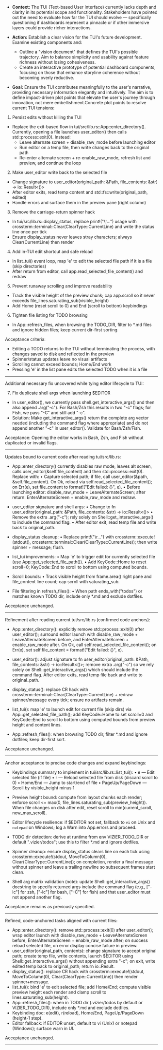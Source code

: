 - **Context:** The TUI (Text-based User Interface) currently lacks depth and clarity in its potential scope and functionality. Stakeholders have pointed out the need to evaluate how far the TUI should evolve — specifically questioning if dashboards represent a pinnacle or if other immersive layers could provide richer interactions.

- **Action:** Establish a clear vision for the TUI's future development. Examine existing components and:
  - Outline a "vision document" that defines the TUI's possible trajectory. Aim to balance simplicity and usability against feature richness without losing cohesiveness.
  - Create an interactive prototype of potential dashboard components, focusing on those that enhance storyline coherence without becoming overly reductive.

- **Goal:** Ensure the TUI contributes meaningfully to the user's narrative, providing necessary information elegantly and intuitively. The aim is to define impact-driven plot points that elevate the user's journey through innovation, not mere embellishment.Concrete plot points to resolve current TUI tensions:

1) Persist edits without killing the TUI
- Replace the exit-based flow in tui/src/lib.rs::App::enter_directory(). Currently, opening a file launches user_editor() then calls std::process::exit(0). Instead:
  - Leave alternate screen + disable_raw_mode before launching editor
  - Run editor on a temp file, then write changes back to the original path
  - Re-enter alternate screen + re-enable_raw_mode, refresh list and preview, and continue the loop

2) Make user_editor write back to the selected file
- Change signature to user_editor(original_path: &Path, file_contents: &str) -> io::Result<()>
- After editor exits, read temp content and std::fs::write(original_path, edited)
- Handle errors and surface them in the preview pane (right column)

3) Remove the carriage-return spinner hack
- In tui/src/lib.rs::display_status, replace print!("\r…") usage with crossterm::terminal::Clear(ClearType::CurrentLine) and write the status line once per tick
- Ensure display_status never leaves stray characters; always Clear(CurrentLine) then render

4) Add in-TUI edit shortcut and safe reload
- In list_tui() event loop, map 'e' to edit the selected file path if it is a file (skip directories)
- After return from editor, call app.read_selected_file_content() and redraw

5) Prevent runaway scrolling and improve readability
- Track the visible height of the preview chunk; cap app.scroll so it never exceeds file_lines.saturating_sub(visible_height)
- Add Home (reset scroll to 0) and End (scroll to bottom) keybindings

6) Tighten file listing for TODO browsing
- In App::refresh_files, when browsing the TODO_DIR, filter to *.md files and ignore hidden files; keep current dir-first sorting

Acceptance criteria:
- Editing a TODO returns to the TUI without terminating the process, with changes saved to disk and reflected in the preview
- Spinner/status updates leave no visual artifacts
- Scrolling cannot exceed bounds; Home/End work
- Pressing 'e' in the list pane edits the selected TODO when it is a file

---

Additional necessary fix uncovered while tying editor lifecycle to TUI:

7) Fix duplicate shell args when launching $EDITOR
- In user_editor(), we currently pass shell.get_interactive_args() and then also append .arg("-c"). For Bash/Zsh this results in two "-c" flags; for Fish, we pass "-C" and still add "-c".
- Solution: Make get_interactive_args() return the complete arg vector needed (including the command flag where appropriate) and do not append another "-c" in user_editor(). Validate for Bash/Zsh/Fish.

Acceptance: Opening the editor works in Bash, Zsh, and Fish without duplicated or invalid flags.

---

Updates bound to current code after reading tui/src/lib.rs:

- App::enter_directory() currently disables raw mode, leaves alt screen, calls user_editor(&self.file_content) and then std::process::exit(0). Replace with:
  • Capture selected path; if file, call user_editor(&path, &self.file_content). On Ok, reload via self.read_selected_file_content(); on Err(e), set file_content to format!("Edit failed: {}", e).
  • Before launching editor: disable_raw_mode + LeaveAlternateScreen; after return: EnterAlternateScreen + enable_raw_mode and redraw.

- user_editor signature and shell args:
  • Change to fn user_editor(original_path: &Path, file_contents: &str) -> io::Result<()>
  • Remove the extra .arg("-c"); rely solely on Shell::get_interactive_args() to include the command flag.
  • After editor exit, read temp file and write back to original_path.

- display_status cleanup:
  • Replace print!("\r…") with crossterm::execute!(stdout(), crossterm::terminal::Clear(ClearType::CurrentLine)); then write spinner + message; flush.

- list_tui improvements:
  • Map 'e' to trigger edit for currently selected file (use App::get_selected_file_path()).
  • Add KeyCode::Home to reset scroll=0; KeyCode::End to scroll to bottom using computed bounds.

- Scroll bounds:
  • Track visible height from frame.area() right pane and file_content line count; cap scroll with saturating_sub.

- File filtering in refresh_files():
  • When path ends_with("todos") or matches known TODO dir, include only *.md and exclude dotfiles.

Acceptance unchanged.


---

Refinement after reading current tui/src/lib.rs (confirmed code anchors):

- App::enter_directory(): explicitly remove std::process::exit(0) after user_editor(); surround editor launch with disable_raw_mode + LeaveAlternateScreen before, and EnterAlternateScreen + enable_raw_mode after. On Ok, call self.read_selected_file_content(); on Err(e), set self.file_content = format!("Edit failed: {}", e).

- user_editor(): adjust signature to fn user_editor(original_path: &Path, file_contents: &str) -> io::Result<()>; remove extra .arg("-c") so we rely solely on Shell::get_interactive_args() which should include the command flag. After editor exits, read temp file back and write to original_path.

- display_status(): replace CR hack with crossterm::terminal::Clear(ClearType::CurrentLine) + redraw spinner/message every tick; ensure no artifacts remain.

- list_tui(): map 'e' to launch edit for current file (skip dirs) via App::get_selected_file_path(); add KeyCode::Home to set scroll=0 and KeyCode::End to scroll to bottom using computed bounds from preview height and content lines.

- App::refresh_files(): when browsing TODO dir, filter *.md and ignore dotfiles; keep dir-first sort.

Acceptance unchanged.

---

Anchor acceptance to precise code changes and expand keybindings:

- Keybindings summary to implement in tui/src/lib.rs::list_tui():
  • e — Edit selected file (if file)
  • r — Reload selected file from disk (discard scroll to 0)
  • Home/End — Jump to start/end of file
  • PageUp/PageDown — Scroll by visible_height minus 1

- Preview height bound: compute from layout chunks each render; enforce scroll <= max(0, file_lines.saturating_sub(preview_height)). When file changes on disk after edit, reset scroll to min(current_scroll, new_max_scroll).

- Editor lifecycle resilience: if $EDITOR not set, fallback to `vi` on Unix and `notepad` on Windows; log a Warn into App.errors and proceed.

- TODO dir detection: derive at runtime from env VIZIER_TODO_DIR or default ".vizier/todos"; use this to filter *.md and ignore dotfiles.

- Spinner cleanup: ensure display_status clears line on each tick using crossterm::execute!(stdout, MoveToColumn(0), Clear(ClearType::CurrentLine)); on completion, render a final message without spinner and leave a trailing newline so subsequent frames start clean.

- Shell arg matrix validation (note): update Shell::get_interactive_args() docstring to specify returned args include the command flag (e.g., ["-lc"] for zsh, ["-lc"] for bash, ["-C"] for fish) and that user_editor must not append another flag.

Acceptance remains as previously specified.

---

Refined, code-anchored tasks aligned with current files:

- App::enter_directory(): remove std::process::exit(0) after user_editor(); wrap editor launch with disable_raw_mode + LeaveAlternateScreen before, EnterAlternateScreen + enable_raw_mode after; on success reload selected file, on error display concise failure in preview.
- user_editor(original_path, contents): change signature to accept original path; create temp file, write contents, launch $EDITOR using Shell::get_interactive_args() without appending extra "-c"; on exit, write edited temp back to original_path; return io::Result.
- display_status(): replace CR hack with crossterm::execute!(stdout, MoveToColumn(0), Clear(ClearType::CurrentLine)) then render spinner+message.
- list_tui(): bind 'e' to edit selected file; add Home/End; compute visible preview height each render and clamp scroll to lines.saturating_sub(height).
- App::refresh_files(): when in TODO dir (.vizier/todos by default or VIZIER_TODO_DIR), include only *.md and exclude dotfiles.
- Keybinding doc: e(edit), r(reload), Home/End, PageUp/PageDown (height-1 step).
- Editor fallback: if EDITOR unset, default to vi (Unix) or notepad (Windows); surface warn in UI.

Acceptance unchanged.

---

